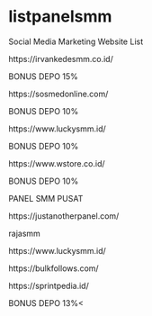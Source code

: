 # listpanelsmm

Social Media Marketing Website List
<p>https://irvankedesmm.co.id/</p>
<p>BONUS DEPO 15%</p>
  
<p>https://sosmedonline.com/</p>
<p>BONUS DEPO 10%</p>

<p>https://www.luckysmm.id/</p>
<p>BONUS DEPO 10%</p>


<p>https://www.wstore.co.id/</p>
<p>BONUS DEPO 10%</p>


<p>PANEL SMM PUSAT</p>
<p>https://justanotherpanel.com/</p>
<p>rajasmm</p>
<p>https://www.luckysmm.id/</p>
<p>https://bulkfollows.com/</p>

<p>https://sprintpedia.id/</p>
<p>BONUS DEPO 13%<</p>


